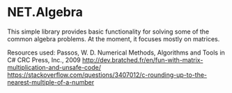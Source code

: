 # NET.Algebra

This simple library provides basic functionality for solving some of the common algebra problems. At the moment, it focuses mostly on matrices.

Resources used:
Passos, W. D. Numerical Methods, Algorithms and Tools in C# CRC Press, Inc., 2009
http://dev.bratched.fr/en/fun-with-matrix-multiplication-and-unsafe-code/
https://stackoverflow.com/questions/3407012/c-rounding-up-to-the-nearest-multiple-of-a-number
